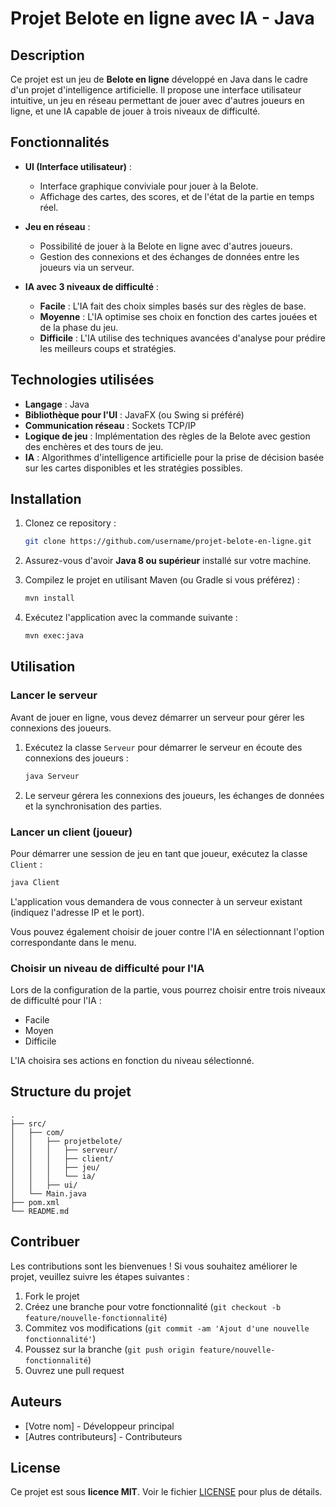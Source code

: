 
# Projet Belote en ligne avec IA - Java

## Description

Ce projet est un jeu de **Belote en ligne** développé en Java dans le cadre d'un projet d'intelligence artificielle. Il propose une interface utilisateur intuitive, un jeu en réseau permettant de jouer avec d'autres joueurs en ligne, et une IA capable de jouer à trois niveaux de difficulté.

## Fonctionnalités

- **UI (Interface utilisateur)** : 
  - Interface graphique conviviale pour jouer à la Belote.
  - Affichage des cartes, des scores, et de l'état de la partie en temps réel.
  
- **Jeu en réseau** : 
  - Possibilité de jouer à la Belote en ligne avec d'autres joueurs.
  - Gestion des connexions et des échanges de données entre les joueurs via un serveur.
  
- **IA avec 3 niveaux de difficulté** : 
  - **Facile** : L'IA fait des choix simples basés sur des règles de base.
  - **Moyenne** : L'IA optimise ses choix en fonction des cartes jouées et de la phase du jeu.
  - **Difficile** : L'IA utilise des techniques avancées d'analyse pour prédire les meilleurs coups et stratégies.

## Technologies utilisées

- **Langage** : Java
- **Bibliothèque pour l'UI** : JavaFX (ou Swing si préféré)
- **Communication réseau** : Sockets TCP/IP
- **Logique de jeu** : Implémentation des règles de la Belote avec gestion des enchères et des tours de jeu.
- **IA** : Algorithmes d'intelligence artificielle pour la prise de décision basée sur les cartes disponibles et les stratégies possibles.

## Installation

1. Clonez ce repository :
   ```bash
   git clone https://github.com/username/projet-belote-en-ligne.git
   ```

2. Assurez-vous d'avoir **Java 8 ou supérieur** installé sur votre machine.

3. Compilez le projet en utilisant Maven (ou Gradle si vous préférez) :
   ```bash
   mvn install
   ```

4. Exécutez l'application avec la commande suivante :
   ```bash
   mvn exec:java
   ```

## Utilisation

### Lancer le serveur

Avant de jouer en ligne, vous devez démarrer un serveur pour gérer les connexions des joueurs. 

1. Exécutez la classe `Serveur` pour démarrer le serveur en écoute des connexions des joueurs :
   ```bash
   java Serveur
   ```

2. Le serveur gérera les connexions des joueurs, les échanges de données et la synchronisation des parties.

### Lancer un client (joueur)

Pour démarrer une session de jeu en tant que joueur, exécutez la classe `Client` :
```bash
java Client
```

L'application vous demandera de vous connecter à un serveur existant (indiquez l'adresse IP et le port).

Vous pouvez également choisir de jouer contre l'IA en sélectionnant l'option correspondante dans le menu.

### Choisir un niveau de difficulté pour l'IA

Lors de la configuration de la partie, vous pourrez choisir entre trois niveaux de difficulté pour l'IA :

- Facile
- Moyen
- Difficile

L'IA choisira ses actions en fonction du niveau sélectionné.

## Structure du projet

```
.
├── src/
│   ├── com/
│   │   ├── projetbelote/
│   │   │   ├── serveur/
│   │   │   ├── client/
│   │   │   ├── jeu/
│   │   │   └── ia/
│   │   ├── ui/
│   └── Main.java
├── pom.xml
└── README.md
```

## Contribuer

Les contributions sont les bienvenues ! Si vous souhaitez améliorer le projet, veuillez suivre les étapes suivantes :

1. Fork le projet
2. Créez une branche pour votre fonctionnalité (`git checkout -b feature/nouvelle-fonctionnalité`)
3. Commitez vos modifications (`git commit -am 'Ajout d'une nouvelle fonctionnalité'`)
4. Poussez sur la branche (`git push origin feature/nouvelle-fonctionnalité`)
5. Ouvrez une pull request

## Auteurs

- [Votre nom] - Développeur principal
- [Autres contributeurs] - Contributeurs

## License

Ce projet est sous **licence MIT**. Voir le fichier [LICENSE](LICENSE) pour plus de détails.
